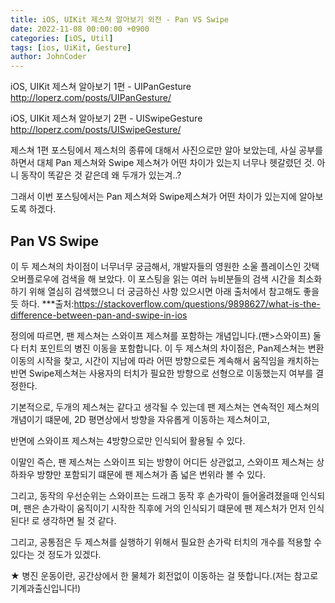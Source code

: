 ```yaml
---
title: iOS, UIKit 제스쳐 알아보기 외전 - Pan VS Swipe
date: 2022-11-08 00:00:00 +0900
categories: [iOS, Util]
tags: [ios, UiKit, Gesture]
author: JohnCoder
---
```


iOS, UIKit 제스쳐 알아보기 1편 - UIPanGesture
<http://loperz.com/posts/UIPanGesture/>

iOS, UIKit 제스쳐 알아보기 2편 - UISwipeGesture
<http://loperz.com/posts/UISwipeGesture/>

제스쳐 1편 포스팅에서 제스처의 종류에 대해서 사진으로만 알아 보았는데, 사실 공부를 하면서 대체 Pan 제스쳐와
Swipe 제스쳐가 어떤 차이가 있는지 너무나 헷갈렸던 것. 아니 동작이 똑같은 것 같은데 왜 두개가 있는겨..?

그래서 이번 포스팅에서는 Pan 제스쳐와 Swipe제스쳐가 어떤 차이가 있는지에 알아보도록 하겠다.

## Pan VS Swipe
이 두 제스쳐의 차이점이 너무너무 궁금해서, 개발자들의 영원한 소울 플레이스인 갓택오버플로우에 검색을 해 보았다.
이 포스팅을 읽는 여러 뉴비분들의 검색 시간을 최소화 하기 위해 열심히 검색했으니 더 궁금하신 사항 있으시면
아래 출처에서 참고해도 좋을 듯 하다.
***출처:<https://stackoverflow.com/questions/9898627/what-is-the-difference-between-pan-and-swipe-in-ios>

정의에 따르면, 팬 제스쳐는 스와이프 제스쳐를 포함하는 개념입니다.(팬>스와이프) 둘다 터치 포인트의 병진 이동을
포함합니다. 이 두 제스쳐의 차이점은, 
Pan제스쳐는 변환 이동의 시작을 찾고, 시간이 지남에 따라 어떤 방향으로든 계속해서 움직임을 캐치하는 반면
Swipe제스쳐는 사용자의 터치가 필요한 방향으로 선형으로 이동했는지 여부를 결정한다.

기본적으로, 두개의 제스쳐는 같다고 생각될 수 있는데 팬 제스쳐는 연속적인 제스쳐의 개념이기 떄문에, 2D 평면상에서
방향을 자유롭게 이동하는 제스쳐이고,

반면에 스와이프 제스쳐는 4방향으로만 인식되어 활용될 수 있다.

이말인 즉슨, 팬 제스쳐는 스와이프 되는 방향이 어디든 상관없고, 스와이프 제스쳐는 상하좌우 방향만 포함되기 떄문에
팬 제스쳐가 좀 넓은 번위라 볼 수 있다.

그리고, 동작의 우선순위는 스와이프는 드래그 동작 후 손가락이 들어올려졌을때 인식되며, 팬은 손가락이 움직이기 시작한 직후에 거의 인식되기 떄문에
팬 제스처가 먼저 인식된다! 로 생각하면 될 것 같다.

그리고, 공통점은 두 제스쳐를 실행하기 위해서 필요한 손가락 터치의 개수를 적용할 수 있다는 것 정도가 있겠다.

★ 병진 운동이란, 공간상에서 한 물체가 회전없이 이동하는 걸 뜻합니다.(저는 참고로 기계과출신입니다!)
